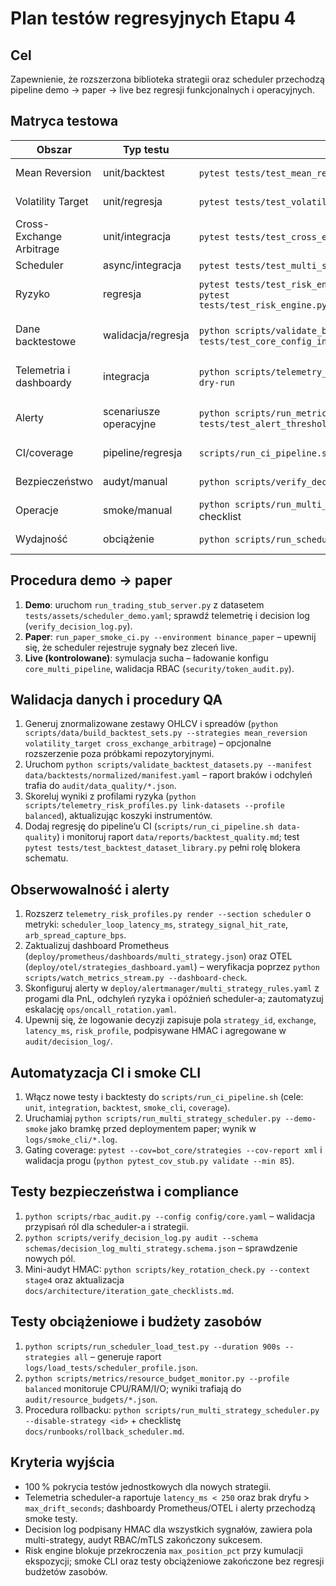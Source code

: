 # Plan testów regresyjnych Etapu 4

## Cel
Zapewnienie, że rozszerzona biblioteka strategii oraz scheduler przechodzą pipeline demo → paper → live bez regresji funkcjonalnych i operacyjnych.

## Matryca testowa
| Obszar | Typ testu | Narzędzie | Zakres |
| --- | --- | --- | --- |
| Mean Reversion | unit/backtest | `pytest tests/test_mean_reversion_strategy.py`, `run_trading_stub_server.py` | sygnały wej./wyj., filtry zmienności |
| Volatility Target | unit/regresja | `pytest tests/test_volatility_target_strategy.py`, `telemetry_risk_profiles.py` | kalibracja alokacji, telemetria |
| Cross-Exchange Arbitrage | unit/integracja | `pytest tests/test_cross_exchange_arbitrage_strategy.py`, `run_trading_stub_server.py` | spread entry/exit, opóźnienia |
| Scheduler | async/integracja | `pytest tests/test_multi_strategy_scheduler.py`, `run_paper_smoke_ci.py` | telemetria, decision log |
| Ryzyko | regresja | `pytest tests/test_risk_engine.py::test_combined_strategy_orders_respect_max_position_pct`, `pytest tests/test_risk_engine.py::test_force_liquidation_due_to_drawdown_allows_only_reducing_orders` | limity pozycji multi-strategy, wymuszona likwidacja |
| Dane backtestowe | walidacja/regresja | `python scripts/validate_backtest_datasets.py`, `pytest tests/test_backtest_dataset_library.py tests/test_core_config_instrument_buckets.py` | spójność, braki, outliery, mapowanie profili |
| Telemetria i dashboardy | integracja | `python scripts/telemetry_risk_profiles.py audit`, `python scripts/watch_metrics_stream.py --dry-run` | metryki strategii, latencja scheduler-a, widgety OTEL |
| Alerty | scenariusze operacyjne | `python scripts/run_metrics_service.py --simulate-alerts`, `pytest tests/test_alert_thresholds.py` | progi PnL/ryzyko/opóźnienia, eskalacje |
| CI/coverage | pipeline/regresja | `scripts/run_ci_pipeline.sh`, `pytest --cov=bot_core/strategies` | włączenie testów, progi coverage |
| Bezpieczeństwo | audyt/manual | `python scripts/verify_decision_log.py audit`, `python scripts/rbac_audit.py` | HMAC, RBAC, mTLS, schemat decision log |
| Operacje | smoke/manual | `python scripts/run_multi_strategy_scheduler.py --demo-smoke`, `docs/runbooks/paper_trading.md` checklist | CLI smoke, playbook L1/L2 |
| Wydajność | obciążenie | `python scripts/run_scheduler_load_test.py`, `pytest tests/test_scheduler_performance.py` | latencja, jitter, budżety zasobów |

## Procedura demo → paper
1. **Demo**: uruchom `run_trading_stub_server.py` z datasetem `tests/assets/scheduler_demo.yaml`; sprawdź telemetrię i decision log (`verify_decision_log.py`).
2. **Paper**: `run_paper_smoke_ci.py --environment binance_paper` – upewnij się, że scheduler rejestruje sygnały bez zleceń live.
3. **Live (kontrolowane)**: symulacja sucha – ładowanie konfigu `core_multi_pipeline`, walidacja RBAC (`security/token_audit.py`).

## Walidacja danych i procedury QA
1. Generuj znormalizowane zestawy OHLCV i spreadów (`python scripts/data/build_backtest_sets.py --strategies mean_reversion volatility_target cross_exchange_arbitrage`) – opcjonalne rozszerzenie poza próbkami repozytoryjnymi.
2. Uruchom `python scripts/validate_backtest_datasets.py --manifest data/backtests/normalized/manifest.yaml` – raport braków i odchyleń trafia do `audit/data_quality/*.json`.
3. Skoreluj wyniki z profilami ryzyka (`python scripts/telemetry_risk_profiles.py link-datasets --profile balanced`), aktualizując koszyki instrumentów.
4. Dodaj regresję do pipeline’u CI (`scripts/run_ci_pipeline.sh data-quality`) i monitoruj raport `data/reports/backtest_quality.md`; test `pytest tests/test_backtest_dataset_library.py` pełni rolę blokera schematu.

## Obserwowalność i alerty
1. Rozszerz `telemetry_risk_profiles.py render --section scheduler` o metryki: `scheduler_loop_latency_ms`, `strategy_signal_hit_rate`, `arb_spread_capture_bps`.
2. Zaktualizuj dashboard Prometheus (`deploy/prometheus/dashboards/multi_strategy.json`) oraz OTEL (`deploy/otel/strategies_dashboard.yaml`) – weryfikacja poprzez `python scripts/watch_metrics_stream.py --dashboard-check`.
3. Skonfiguruj alerty w `deploy/alertmanager/multi_strategy_rules.yaml` z progami dla PnL, odchyleń ryzyka i opóźnień scheduler-a; zautomatyzuj eskalację `ops/oncall_rotation.yaml`.
4. Upewnij się, że logowanie decyzji zapisuje pola `strategy_id`, `exchange`, `latency_ms`, `risk_profile`, podpisywane HMAC i agregowane w `audit/decision_log/`.

## Automatyzacja CI i smoke CLI
1. Włącz nowe testy i backtesty do `scripts/run_ci_pipeline.sh` (cele: `unit`, `integration`, `backtest`, `smoke_cli`, `coverage`).
2. Uruchamiaj `python scripts/run_multi_strategy_scheduler.py --demo-smoke` jako bramkę przed deploymentem paper; wynik w `logs/smoke_cli/*.log`.
3. Gating coverage: `pytest --cov=bot_core/strategies --cov-report xml` i walidacja progu (`python pytest_cov_stub.py validate --min 85`).

## Testy bezpieczeństwa i compliance
1. `python scripts/rbac_audit.py --config config/core.yaml` – walidacja przypisań ról dla scheduler-a i strategii.
2. `python scripts/verify_decision_log.py audit --schema schemas/decision_log_multi_strategy.schema.json` – sprawdzenie nowych pól.
3. Mini-audyt HMAC: `python scripts/key_rotation_check.py --context stage4` oraz aktualizacja `docs/architecture/iteration_gate_checklists.md`.

## Testy obciążeniowe i budżety zasobów
1. `python scripts/run_scheduler_load_test.py --duration 900s --strategies all` – generuje raport `logs/load_tests/scheduler_profile.json`.
2. `python scripts/metrics/resource_budget_monitor.py --profile balanced` monitoruje CPU/RAM/I/O; wyniki trafiają do `audit/resource_budgets/*.json`.
3. Procedura rollbacku: `python scripts/run_multi_strategy_scheduler.py --disable-strategy <id>` + checklistę `docs/runbooks/rollback_scheduler.md`.

## Kryteria wyjścia
- 100 % pokrycia testów jednostkowych dla nowych strategii.
- Telemetria scheduler-a raportuje `latency_ms < 250` oraz brak dryfu > `max_drift_seconds`; dashboardy Prometheus/OTEL i alerty przechodzą smoke testy.
- Decision log podpisany HMAC dla wszystkich sygnałów, zawiera pola multi-strategy, audyt RBAC/mTLS zakończony sukcesem.
- Risk engine blokuje przekroczenia `max_position_pct` przy kumulacji ekspozycji; smoke CLI oraz testy obciążeniowe zakończone bez regresji budżetów zasobów.

